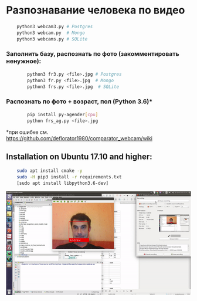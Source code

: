 # Разпознавание человека по видео

```bash
    python3 webcam3.py # Postgres
    python3 webcam.py  # Mongo
    python3 webcams.py # SQLite
```
### Заполнить базу, распознать по фото (закомментировать ненужное):
```bash    
        python3 fr3.py <file>.jpg # Postgres
        python3 fr.py <file>.jpg  # Mongo
        python3 frs.py <file>.jpg  # SQLite
```
### Распознать по фото + возраст, пол (Python 3.6)*
```bash
        pip install py-agender[cpu]
        python frs_ag.py <file>.jpg
```
*при ошибке см. https://github.com/deflorator1980/comparator_webcam/wiki

## Installation on Ubuntu 17.10 and higher:
```bash
    sudo apt install cmake -y
    sudo -H pip3 install -r requirements.txt
    [sudo apt install libpython3.6-dev]
```    

![](gif.gif)

